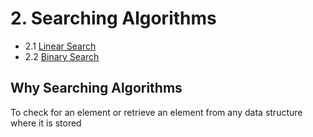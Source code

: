 # 2. Searching Algorithms 
- 2.1 [Linear Search](https://github.com/Rana0Ahmed/Data-Structures/tree/main/02-Searching%20Algorithms/Linear%20Search)
- 2.2 [Binary Search](https://github.com/Rana0Ahmed/Data-Structures/tree/main/02-Searching%20Algorithms/Binary%20Search)

## Why Searching Algorithms
 To check for an element or retrieve an element from any data structure where it is stored
 

